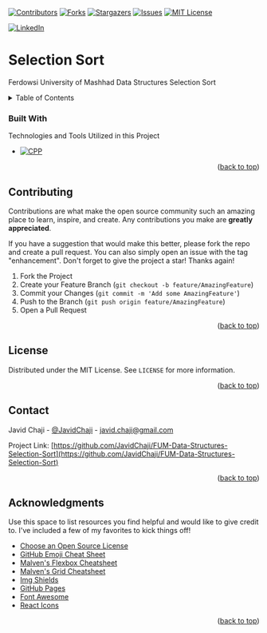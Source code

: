 <a name="readme-top"></a>

[![Contributors][Contributors-Shield]][Contributors-URL]
[![Forks][Forks-Shield]][Forks-URL]
[![Stargazers][Stars-Shield]][Stars-URL]
[![Issues][Issues-Shield]][Issues-URL]
[![MIT License][License-Shield]][License-URL]

[![LinkedIn][LinkedIn-Shield]][Javid-LinkedIn-URL]

# Selection Sort

Ferdowsi University of Mashhad Data Structures Selection Sort



<!-- TABLE OF CONTENTS -->
<details>
  <summary>Table of Contents</summary>
  <ol>
    <li>
      <a href="#about-the-project">About The Project</a>
      <ul>
        <li><a href="#built-with">Built With</a></li>
      </ul>
    </li>
    <li>
      <a href="#getting-started">Getting Started</a>
      <ul>
        <li><a href="#prerequisites">Prerequisites</a></li>
        <li><a href="#installation">Installation</a></li>
      </ul>
    </li>
    <li><a href="#usage">Usage</a></li>
    <li><a href="#roadmap">Roadmap</a></li>
    <li><a href="#contributing">Contributing</a></li>
    <li><a href="#license">License</a></li>
    <li><a href="#contact">Contact</a></li>
    <li><a href="#acknowledgments">Acknowledgments</a></li>
  </ol>
</details>



### Built With

Technologies and Tools Utilized in this Project

* [![CPP][CPP-Shield]][CPP-URL]

<p align="right">(<a href="#readme-top">back to top</a>)</p>



<!-- CONTRIBUTING -->
## Contributing

Contributions are what make the open source community such an amazing place to learn, inspire, and create. Any contributions you make are **greatly appreciated**.

If you have a suggestion that would make this better, please fork the repo and create a pull request. You can also simply open an issue with the tag "enhancement".
Don't forget to give the project a star! Thanks again!

1. Fork the Project
2. Create your Feature Branch (`git checkout -b feature/AmazingFeature`)
3. Commit your Changes (`git commit -m 'Add some AmazingFeature'`)
4. Push to the Branch (`git push origin feature/AmazingFeature`)
5. Open a Pull Request

<p align="right">(<a href="#readme-top">back to top</a>)</p>



<!-- LICENSE -->
## License

Distributed under the MIT License. See `LICENSE` for more information.

<p align="right">(<a href="#readme-top">back to top</a>)</p>



<!-- CONTACT -->
## Contact

Javid Chaji - [@JavidChaji](https://twitter.com/JavidChaji) - javid.chaji@gmail.com

Project Link: [https://github.com/JavidChaji/FUM-Data-Structures-Selection-Sort](https://github.com/JavidChaji/FUM-Data-Structures-Selection-Sort)

<p align="right">(<a href="#readme-top">back to top</a>)</p>



<!-- ACKNOWLEDGMENTS -->
## Acknowledgments

Use this space to list resources you find helpful and would like to give credit to. I've included a few of my favorites to kick things off!

* [Choose an Open Source License](https://choosealicense.com)
* [GitHub Emoji Cheat Sheet](https://www.webpagefx.com/tools/emoji-cheat-sheet)
* [Malven's Flexbox Cheatsheet](https://flexbox.malven.co/)
* [Malven's Grid Cheatsheet](https://grid.malven.co/)
* [Img Shields](https://shields.io)
* [GitHub Pages](https://pages.github.com)
* [Font Awesome](https://fontawesome.com)
* [React Icons](https://react-icons.github.io/react-icons/search)

<p align="right">(<a href="#readme-top">back to top</a>)</p>



<!-- MARKDOWN LINKS & IMAGES -->
<!-- https://www.markdownguide.org/basic-syntax/#reference-style-links -->
<!-- https://ileriayo.github.io/markdown-badges/ -->

<!-- Contributors -->
[Contributors-Shield]: https://img.shields.io/github/contributors/javidchaji/FUM-Data-Structures-Selection-Sort.svg?style=for-the-badge

[Contributors-URL]: https://github.com/javidchaji/FUM-Data-Structures-Selection-Sort/graphs/contributors

<!-- Forks -->
[Forks-Shield]: https://img.shields.io/github/forks/javidchaji/FUM-Data-Structures-Selection-Sort.svg?style=for-the-badge

[Forks-URL]: https://github.com/javidchaji/FUM-Data-Structures-Selection-Sort/network/members


<!-- Stars -->
[Stars-Shield]: https://img.shields.io/github/stars/javidchaji/FUM-Data-Structures-Selection-Sort.svg?style=for-the-badge

[Stars-URL]: https://github.com/javidchaji/FUM-Data-Structures-Selection-Sort/stargazers


<!-- Issues -->
[Issues-Shield]: https://img.shields.io/github/issues/javidchaji/FUM-Data-Structures-Selection-Sort.svg?style=for-the-badge

[Issues-URL]: https://github.com/javidchaji/FUM-Data-Structures-Selection-Sort/issues


<!-- License -->
[License-Shield]: https://img.shields.io/github/license/javidchaji/FUM-Data-Structures-Selection-Sort.svg?style=for-the-badge

[License-URL]: https://github.com/javidchaji/FUM-Data-Structures-Selection-Sort/blob/master/LICENSE


<!-- LinkedIn -->
[LinkedIn-Shield]: https://img.shields.io/badge/linkedin-%230077B5.svg?style=for-the-badge&logo=linkedin&logoColor=white

[Javid-LinkedIn-URL]: https://linkedin.com/in/javidchaji


<!-- C++ -->
[CPP-Shield]: 	https://img.shields.io/badge/C%2B%2B-00599C?style=for-the-badge&logo=C%2B%2B&logoColor=white

[CPP-URL]: https://isocpp.org/
